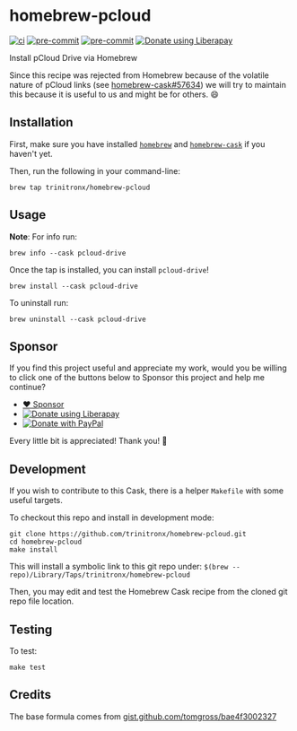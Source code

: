 # homebrew-pcloud

[![ci](https://github.com/LyraPhase/sprout-wrap/actions/workflows/ci.yml/badge.svg)](https://github.com/LyraPhase/sprout-wrap/actions/workflows/ci.yml)
[![pre-commit](https://img.shields.io/badge/pre--commit-enabled-brightgreen?logo=pre-commit&logoColor=white)](https://github.com/pre-commit/pre-commit)
[![pre-commit](https://github.com/LyraPhase/sprout-wrap/actions/workflows/pre-commit.yml/badge.svg)](https://github.com/LyraPhase/sprout-wrap/actions/workflows/pre-commit.yml)
<noscript><a href="https://liberapay.com/trinitronx/donate"><img alt="Donate using Liberapay" src="https://liberapay.com/assets/widgets/donate.svg"></a></noscript>

Install pCloud Drive via Homebrew

Since this recipe was rejected from Homebrew because of the volatile nature of pCloud links (see [homebrew-cask#57634](https://github.com/Homebrew/homebrew-cask/pull/57634)) we will try to maintain this because it is useful to us and might be for others. :smile:

## Installation

First, make sure you have installed [`homebrew`](https://brew.sh) and [`homebrew-cask`](http://caskroom.io/) if you haven't yet.

Then, run the following in your command-line:

    brew tap trinitronx/homebrew-pcloud

## Usage

**Note**: For info run:

    brew info --cask pcloud-drive

Once the tap is installed, you can install `pcloud-drive`!

    brew install --cask pcloud-drive

To uninstall run:

    brew uninstall --cask pcloud-drive

## Sponsor

If you find this project useful and appreciate my work,
would you be willing to click one of the buttons below to Sponsor this project and help me continue?

- <noscript><a href="https://github.com/sponsors/trinitronx">:heart: Sponsor</a></noscript>
- <noscript><a href="https://liberapay.com/trinitronx/donate"><img alt="Donate using Liberapay" src="https://liberapay.com/assets/widgets/donate.svg"></a></noscript>
- <noscript><a href="https://paypal.me/JamesCuzella"><img src="https://www.paypalobjects.com/en_US/i/btn/btn_donateCC_LG.gif" border="0" alt="Donate with PayPal" /></a></noscript>

Every little bit is appreciated! Thank you! 🙏


## Development

If you wish to contribute to this Cask, there is a helper `Makefile` with some useful targets.

To checkout this repo and install in development mode:

    git clone https://github.com/trinitronx/homebrew-pcloud.git
    cd homebrew-pcloud
    make install

This will install a symbolic link to this git repo under: `$(brew --repo)/Library/Taps/trinitronx/homebrew-pcloud`

Then, you may edit and test the Homebrew Cask recipe from the cloned git repo file location.

## Testing

To test:

    make test

## Credits

The base formula comes from [gist.github.com/tomgross/bae4f3002327][1]

[1]: https://gist.github.com/tomgross/bae4f30023272d8c8c0d920b62720c6b
